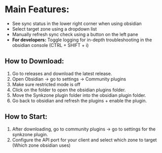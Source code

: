 # Main Features:
* See sync status in the lower right corner when using obsidian
* Select target zone using a dropdown list
* Manually refresh sync check using a button on the left pane
* **For developers:** Toggle logging for in-depth troubleshooting in the obsidian console (CTRL + SHIFT + i)

## How to Download:
1. Go to releases and download the latest release.
2. Open Obsidian -> go to settings -> Community plugins
3. Make sure restricted mode is off
4. Click on the folder to open the obsidian plugins folder. 
5. Move the Synkzone plugin folder into the obsidian plugin folder.
6. Go back to obsidian and refresh the plugins + enable the plugin.

## How to Start:
1. After downloading, go to community plugins -> go to settings for the synkzone plugin. 
2. Configure the API port for your client and select which zone to target (Which zone obsidian uses)

